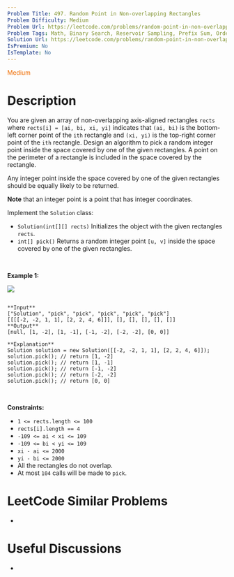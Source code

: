 ```yaml
---
Problem Title: 497. Random Point in Non-overlapping Rectangles
Problem Difficulty: Medium
Problem Url: https://leetcode.com/problems/random-point-in-non-overlapping-rectangles/
Problem Tags: Math, Binary Search, Reservoir Sampling, Prefix Sum, Ordered Set, Randomized
Solution Url: https://leetcode.com/problems/random-point-in-non-overlapping-rectangles/solution/
IsPremium: No
IsTemplate: No
---
```


<span style="color: rgb(239, 108, 0);">Medium</span>

# Description

You are given an array of non-overlapping axis-aligned rectangles `rects` where `rects[i] = [ai, bi, xi, yi]` indicates that `(ai, bi)` is the bottom-left corner point of the `ith` rectangle and `(xi, yi)` is the top-right corner point of the `ith` rectangle. Design an algorithm to pick a random integer point inside the space covered by one of the given rectangles. A point on the perimeter of a rectangle is included in the space covered by the rectangle.


Any integer point inside the space covered by one of the given rectangles should be equally likely to be returned.


**Note** that an integer point is a point that has integer coordinates.


Implement the `Solution` class:


* `Solution(int[][] rects)` Initializes the object with the given rectangles `rects`.
* `int[] pick()` Returns a random integer point `[u, v]` inside the space covered by one of the given rectangles.


 


**Example 1:**


![](https://assets.leetcode.com/uploads/2021/07/24/lc-pickrandomrec.jpg)

```

**Input**
["Solution", "pick", "pick", "pick", "pick", "pick"]
[[[[-2, -2, 1, 1], [2, 2, 4, 6]]], [], [], [], [], []]
**Output**
[null, [1, -2], [1, -1], [-1, -2], [-2, -2], [0, 0]]

**Explanation**
Solution solution = new Solution([[-2, -2, 1, 1], [2, 2, 4, 6]]);
solution.pick(); // return [1, -2]
solution.pick(); // return [1, -1]
solution.pick(); // return [-1, -2]
solution.pick(); // return [-2, -2]
solution.pick(); // return [0, 0]

```

 


**Constraints:**


* `1 <= rects.length <= 100`
* `rects[i].length == 4`
* `-109 <= ai < xi <= 109`
* `-109 <= bi < yi <= 109`
* `xi - ai <= 2000`
* `yi - bi <= 2000`
* All the rectangles do not overlap.
* At most `104` calls will be made to `pick`.




# LeetCode Similar Problems

- []()

# Useful Discussions

- []()

